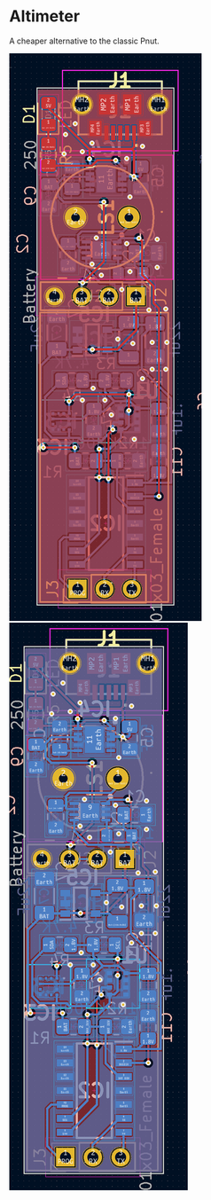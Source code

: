 # Altimeter
 A cheaper alternative to the classic Pnut.
 
![Top](./TopLayer.png)
![Bottom](./BottomLayer.png)
